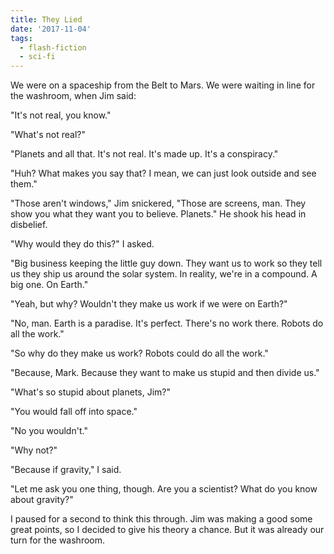 ```yaml
---
title: They Lied
date: '2017-11-04'
tags:
  - flash-fiction
  - sci-fi
---
```


We were on a spaceship from the Belt to Mars. We were waiting in line for the
washroom, when Jim said:

<!-- truncate -->

"It's not real, you know."

"What's not real?"

"Planets and all that. It's not real. It's made up. It's a conspiracy."

"Huh? What makes you say that? I mean, we can just look outside and see them."

"Those aren't windows," Jim snickered, "Those are screens, man. They show you
what they want you to believe. Planets." He shook his head in disbelief.

"Why would they do this?" I asked.

"Big business keeping the little guy down. They want us to work so they tell us
they ship us around the solar system. In reality, we're in a compound. A big
one. On Earth."

"Yeah, but why? Wouldn't they make us work if we were on Earth?"

"No, man. Earth is a paradise. It's perfect. There's no work there. Robots do
all the work."

"So why do they make us work? Robots could do all the work."

"Because, Mark. Because they want to make us stupid and then divide us."

"What's so stupid about planets, Jim?"

"You would fall off into space."

"No you wouldn't."

"Why not?"

"Because if gravity," I said.

"Let me ask you one thing, though. Are you a scientist? What do you know about
gravity?"

I paused for a second to think this through. Jim was making a good some great
points, so I decided to give his theory a chance. But it was already our turn
for the washroom.
